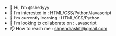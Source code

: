 - 👋 Hi, I’m @shedyyy
- 👀 I’m interested in : HTML/CSS/Python/Javascript
- 🌱 I’m currently learning : HTML/CSS/Python
- 💞️ I’m looking to collaborate on : Javascript
- 📫 How to reach me : shpendrashiti@gmail.com

<!---
shedyyy/shedyyy is a ✨ special ✨ repository because its `README.md` (this file) appears on your GitHub profile.
You can click the Preview link to take a look at your changes.
--->
